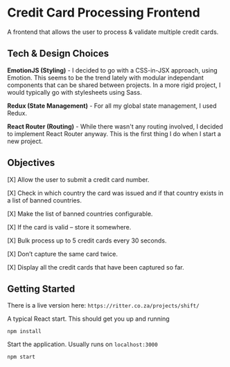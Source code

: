 # Credit Card Processing Frontend
A frontend that allows the user to process & validate multiple credit cards.

## Tech & Design Choices
**EmotionJS (Styling)** - I decided to go with a CSS-in-JSX approach, using Emotion. This seems to be the trend lately with modular independant components that can be shared between projects. In a more rigid project, I would typically go with stylesheets using Sass. 

**Redux (State Management)** - For all my global state management, I used Redux.

**React Router (Routing)** - While there wasn't any routing involved, I decided to implement React Router anyway. This is the first thing I do when I start a new project.



## Objectives
[X] Allow the user to submit a credit card number. 

[X] Check in which country the card was issued and if that country exists in a list of banned countries. 

[X] Make the list of banned countries configurable. 

[X] If the card is valid – store it somewhere.

[X] Bulk process up to 5 credit cards every 30 seconds. 

[X] Don’t capture the same card twice.

[X] Display all the credit cards that have been captured so far. 


## Getting Started

There is a live version here: `https://ritter.co.za/projects/shift/`

A typical React start. This should get you up and running

```
npm install
```

Start the application. Usually runs on `localhost:3000`

```
npm start
````
